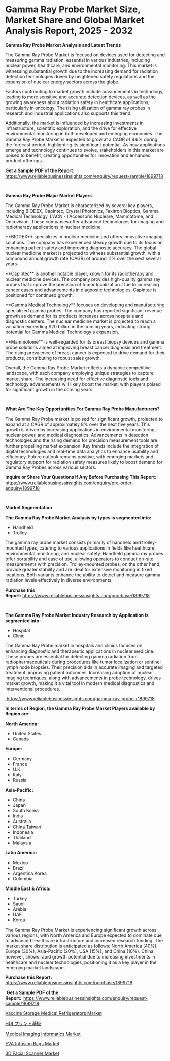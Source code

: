 <p><h1>Gamma Ray Probe Market Size, Market Share and Global Market Analysis Report, 2025 - 2032</h1></p><p><strong>Gamma Ray Probe Market Analysis and Latest Trends</strong></p>
<p><p>The Gamma Ray Probe Market is focused on devices used for detecting and measuring gamma radiation, essential in various industries, including nuclear power, healthcare, and environmental monitoring. This market is witnessing substantial growth due to the increasing demand for radiation detection technologies driven by heightened safety regulations and the expansion of nuclear energy sectors across the globe.</p><p>Factors contributing to market growth include advancements in technology, leading to more sensitive and accurate detection devices, as well as the growing awareness about radiation safety in healthcare applications, particularly in oncology. The rising utilization of gamma ray probes in research and industrial applications also supports this trend.</p><p>Additionally, the market is influenced by increasing investments in infrastructure, scientific exploration, and the drive for effective environmental monitoring in both developed and emerging economies. The Gamma Ray Probe Market is expected to grow at a CAGR of 8.6% during the forecast period, highlighting its significant potential. As new applications emerge and technology continues to evolve, stakeholders in this market are poised to benefit, creating opportunities for innovation and enhanced product offerings.</p></p>
<p><strong>Get a Sample PDF of the Report:&nbsp;</strong> <a href="https://www.reliablebusinessinsights.com/enquiry/request-sample/1899718?utm_campaign=101&utm_medium=2&utm_source=Github&utm_content=ia&utm_term=04032025&utm_id=gamma-ray-probe">https://www.reliablebusinessinsights.com/enquiry/request-sample/1899718</a></p>
<p>&nbsp;</p>
<p><strong>Gamma Ray Probe Major Market Players</strong></p>
<p><p>The Gamma Ray Probe Market is characterized by several key players, including BIODEX, Capintec, Crystal Photonics, Faxitron Bioptics, Gamma Medical Technology, L'ACN - l'Accessorio Nucleare, Mammotome, and Oncovision. These companies offer advanced technologies for imaging and radiotherapy applications in nuclear medicine.</p><p>**BIODEX** specializes in nuclear medicine and offers innovative imaging solutions. The company has experienced steady growth due to its focus on enhancing patient safety and improving diagnostic accuracy. The global nuclear medicine market is projected to witness substantial growth, with a compound annual growth rate (CAGR) of around 11% over the next several years.</p><p>**Capintec** is another notable player, known for its radiotherapy and nuclear medicine devices. The company provides high-quality gamma ray probes that improve the precision of tumor localization. Due to increasing cancer cases and advancements in diagnostic technologies, Capintec is positioned for continued growth.</p><p>**Gamma Medical Technology** focuses on developing and manufacturing specialized gamma probes. The company has reported significant revenue growth as demand for its products increases across hospitals and diagnostic centers. The nuclear medicine market is projected to reach a valuation exceeding $20 billion in the coming years, indicating strong potential for Gamma Medical Technology's expansion.</p><p>**Mammotome** is well-regarded for its breast biopsy devices and gamma probe solutions aimed at improving breast cancer diagnosis and treatment. The rising prevalence of breast cancer is expected to drive demand for their products, contributing to robust sales growth.</p><p>Overall, the Gamma Ray Probe Market reflects a dynamic competitive landscape, with each company employing unique strategies to capture market share. The increasing need for effective diagnostic tools and technology advancements will likely boost the market, with players poised for significant growth in the coming years.</p></p>
<p>&nbsp;</p>
<p><strong>What Are The Key Opportunities For Gamma Ray Probe Manufacturers?</strong></p>
<p><p>The Gamma Ray Probe market is poised for significant growth, projected to expand at a CAGR of approximately 8% over the next five years. This growth is driven by increasing applications in environmental monitoring, nuclear power, and medical diagnostics. Advancements in detection technologies and the rising demand for precision measurement tools are further propelling market expansion. Key trends include the integration of digital technologies and real-time data analytics to enhance usability and efficiency. Future outlook remains positive, with emerging markets and regulatory support for radiation safety measures likely to boost demand for Gamma Ray Probes across various sectors.</p></p>
<p><strong>Inquire or Share Your Questions If Any Before Purchasing This Report:</strong> <a href="https://www.reliablebusinessinsights.com/enquiry/pre-order-enquiry/1899718?utm_campaign=101&utm_medium=2&utm_source=Github&utm_content=ia&utm_term=04032025&utm_id=gamma-ray-probe">https://www.reliablebusinessinsights.com/enquiry/pre-order-enquiry/1899718</a></p>
<p>&nbsp;</p>
<p><strong>Market Segmentation</strong></p>
<p><strong>The Gamma Ray Probe Market Analysis by types is segmented into:</strong></p>
<p><ul><li>Handheld</li><li>Trolley</li></ul></p>
<p><p>The gamma ray probe market consists primarily of handheld and trolley-mounted types, catering to various applications in fields like healthcare, environmental monitoring, and nuclear safety. Handheld gamma ray probes offer portability and ease of use, allowing operators to conduct on-site measurements with precision. Trolley-mounted probes, on the other hand, provide greater stability and are ideal for extensive monitoring in fixed locations. Both variants enhance the ability to detect and measure gamma radiation levels effectively in diverse environments.</p></p>
<p><strong>Purchase this Report:&nbsp;</strong><a href="https://www.reliablebusinessinsights.com/purchase/1899718?utm_campaign=101&utm_medium=2&utm_source=Github&utm_content=ia&utm_term=04032025&utm_id=gamma-ray-probe">https://www.reliablebusinessinsights.com/purchase/1899718</a></p>
<p>&nbsp;</p>
<p><strong>The Gamma Ray Probe Market Industry Research by Application is segmented into:</strong></p>
<p><ul><li>Hospital</li><li>Clinic</li></ul></p>
<p><p>The Gamma Ray Probe market in hospitals and clinics focuses on enhancing diagnostic and therapeutic applications in nuclear medicine. These probes are essential for detecting gamma radiation from radiopharmaceuticals during procedures like tumor localization or sentinel lymph node biopsies. Their precision aids in accurate imaging and targeted treatment, improving patient outcomes. Increasing adoption of nuclear imaging techniques, along with advancements in probe technology, drives market growth, making it a vital tool in modern medical diagnostics and interventional procedures.</p></p>
<p><a href="https://www.reliablebusinessinsights.com/gamma-ray-probe-r1899718?utm_campaign=101&utm_medium=2&utm_source=Github&utm_content=ia&utm_term=04032025&utm_id=gamma-ray-probe">&nbsp;https://www.reliablebusinessinsights.com/gamma-ray-probe-r1899718</a></p>
<p><strong>In terms of Region, the Gamma Ray Probe Market Players available by Region are:</strong></p>
<p>
    <p> <strong> North America: </strong>
        <ul>
            <li>United States</li>
            <li>Canada</li>
        </ul>
        </p> 
    <p> <strong> Europe: </strong>
        <ul>
            <li>Germany</li>
            <li>France</li>
            <li>U.K.</li>
            <li>Italy</li>
            <li>Russia</li>
        </ul>
        </p> 
    <p> <strong> Asia-Pacific: </strong>
        <ul>
            <li>China</li>
            <li>Japan</li>
            <li>South Korea</li>
            <li>India</li>
            <li>Australia</li>
            <li>China Taiwan</li>
            <li>Indonesia</li>
            <li>Thailand</li>
            <li>Malaysia</li>
        </ul>
        </p> 
    <p> <strong> Latin America: </strong>
        <ul>
            <li>Mexico</li>
            <li>Brazil</li>
            <li>Argentina Korea</li>
            <li>Colombia</li>
        </ul>
        </p> 
    <p> <strong> Middle East & Africa: </strong>
        <ul>
            <li>Turkey</li>
            <li>Saudi</li>
            <li>Arabia</li>
            <li>UAE</li>
            <li>Korea</li>
        </ul>
    </p>
    </p>
<p><p>The Gamma Ray Probe Market is experiencing significant growth across various regions, with North America and Europe expected to dominate due to advanced healthcare infrastructure and increased research funding. The market share distribution is anticipated as follows: North America (40%), Europe (30%), Asia-Pacific (20%), USA (15%), and China (10%). China, however, shows rapid growth potential due to increasing investments in healthcare and nuclear technologies, positioning it as a key player in the emerging market landscape.</p></p>
<p><strong>Purchase this Report: </strong><a href="https://www.reliablebusinessinsights.com/purchase/1899718?utm_campaign=101&utm_medium=2&utm_source=Github&utm_content=ia&utm_term=04032025&utm_id=gamma-ray-probe">https://www.reliablebusinessinsights.com/purchase/1899718</a></p>
<p>&nbsp;<strong>Get a Sample PDF of the Report:&nbsp;&nbsp;</strong><a href="https://www.reliablebusinessinsights.com/enquiry/request-sample/1899718?utm_campaign=101&utm_medium=2&utm_source=Github&utm_content=ia&utm_term=04032025&utm_id=gamma-ray-probe">https://www.reliablebusinessinsights.com/enquiry/request-sample/1899718</a></p>
<p><strong></strong></p>
<p><p><a href="https://github.com/narhaltiagu8/Market-Research-Report-List-1/blob/main/vaccine-storage-medical-refrigerators-market.md?utm_campaign=101&utm_medium=2&utm_source=Github&utm_content=ia&utm_term=04032025&utm_id=gamma-ray-probe">Vaccine Storage Medical Refrigerators Market</a></p><p><a href="https://github.com/lababdou/Market-Research-Report-List-6/blob/main/671945341143.md?utm_campaign=101&utm_medium=2&utm_source=Github&utm_content=ia&utm_term=04032025&utm_id=gamma-ray-probe">HDI プリント基板</a></p><p><a href="https://github.com/variothonia/Market-Research-Report-List-1/blob/main/medical-imaging-informatics-market.md?utm_campaign=101&utm_medium=2&utm_source=Github&utm_content=ia&utm_term=04032025&utm_id=gamma-ray-probe">Medical Imaging Informatics Market</a></p><p><a href="https://github.com/berkemiars2j/Market-Research-Report-List-1/blob/main/eva-infusion-bags-market.md?utm_campaign=101&utm_medium=2&utm_source=Github&utm_content=ia&utm_term=04032025&utm_id=gamma-ray-probe">EVA Infusion Bags Market</a></p><p><a href="https://github.com/kaforarvero/Market-Research-Report-List-1/blob/main/3d-facial-scanner-market.md?utm_campaign=101&utm_medium=2&utm_source=Github&utm_content=ia&utm_term=04032025&utm_id=gamma-ray-probe">3D Facial Scanner Market</a></p></p>